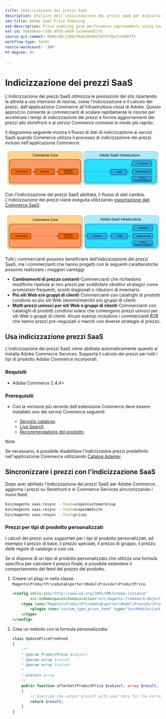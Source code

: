 ```yaml
---
title: Indicizzazione dei prezzi SaaS
description: Utilizzo dell'indicizzazione dei prezzi SaaS per migliorare le prestazioni
seo-title: Adobe SaaS Price Indexing
seo-description: Price indexing give performance improvements using SaaS infrastructure
exl-id: 5b92d6ea-cfd6-4976-a430-1a3aeaed51fd
source-git-commit: 0b0bc88c13d8c90a6209d9156f6fd6a7ce040f72
workflow-type: tm+mt
source-wordcount: '384'
ht-degree: 0%

---
```


# Indicizzazione dei prezzi SaaS

L&#39;indicizzazione dei prezzi SaaS ottimizza le prestazioni del sito ripartendo le attività a uso intensivo di risorse, come l&#39;indicizzazione e il calcolo dei prezzi, dall&#39;applicazione Commerce all&#39;infrastruttura cloud di Adobe. Questo approccio consente ai commercianti di scalare rapidamente le risorse per accelerare i tempi di indicizzazione dei prezzi e fornire aggiornamenti dei prezzi allo storefront e ai servizi Commerce connessi in modo più rapido.

Il diagramma seguente mostra il flusso di dati di indicizzazione ai servizi SaaS quando Commerce utilizza il processo di indicizzazione dei prezzi [](https://experienceleague.adobe.com/en/docs/commerce-operations/configuration-guide/cli/manage-indexers) incluso nell&#39;applicazione Commerce:

![Flusso di dati predefinito](assets/old_way.png)

Con l’indicizzazione dei prezzi SaaS abilitata, il flusso di dati cambia. L&#39;indicizzazione dei prezzi viene eseguita utilizzando [esportazione dati Commerce SaaS](../data-export/data-synchronization.md).

![Flusso dati indicizzazione prezzo SaaS](assets/new_way.png)

Tutti i commercianti possono beneficiare dell’indicizzazione dei prezzi SaaS, ma i commercianti che hanno progetti con le seguenti caratteristiche possono realizzare i maggiori vantaggi:

* **Cambiamenti di prezzo costanti**-Commercianti che richiedono modifiche ripetute ai loro prezzi per soddisfare obiettivi strategici come promozioni frequenti, sconti stagionali o riduzioni di inventario.
* **Più siti Web e/o gruppi di clienti**-Commercianti con cataloghi di prodotti condivisi su più siti Web (domini/marchi) e/o gruppi di clienti.
* **Molti prezzi univoci per siti Web o gruppi di clienti**-Commercianti con cataloghi di prodotti condivisi estesi che contengono prezzi univoci per siti Web o gruppi di clienti. Alcuni esempi includono i commercianti B2B che hanno prezzi pre-negoziati o marchi con diverse strategie di prezzo.

## Usa indicizzazione prezzi SaaS

L’indicizzazione dei prezzi SaaS viene abilitata automaticamente quando si installa Adobe Commerce Services. Supporta il calcolo dei prezzi per tutti i tipi di prodotto Adobe Commerce incorporati.

### Requisiti

* Adobe Commerce 2.4.4+

### Prerequisiti

* Con la versione più recente dell&#39;estensione Commerce deve essere installato uno dei servizi Commerce seguenti:

   * [Servizio catalogo](../catalog-service/overview.md)
   * [Live Search](../live-search/overview.md)
   * [Recommendations del prodotto](../product-recommendations/guide-overview.md)


>[!NOTE]
>
>Se necessario, è possibile disabilitare l&#39;indicizzatore prezzi predefinito nell&#39;applicazione Commerce utilizzando [Catalog Adapter](catalog-adapter.md).

## Sincronizzare i prezzi con l&#39;indicizzazione SaaS

Dopo aver abilitato l’indicizzazione dei prezzi SaaS per Adobe Commerce, aggiorna i prezzi su Storefront e in Commerce Services sincronizzando i nuovi feed:

```bash
bin/magento saas:resync --feed=scopesCustomerGroup
bin/magento saas:resync --feed=scopesWebsite
bin/magento saas:resync --feed=prices
```

### Prezzi per tipi di prodotto personalizzati

I calcoli dei prezzi sono supportati per i tipi di prodotto personalizzati, ad esempio il prezzo di base, il prezzo speciale, il prezzo di gruppo, il prezzo delle regole di catalogo e così via.

Se si dispone di un tipo di prodotto personalizzato che utilizza una formula specifica per calcolare il prezzo finale, è possibile estendere il comportamento del feed del prezzo del prodotto.

1. Creare un plug-in nella classe `Magento\ProductPriceDataExporter\Model\Provider\ProductPrice`.

   ```xml
   <config xmlns:xsi="http://www.w3.org/2001/XMLSchema-instance"
           xsi:noNamespaceSchemaLocation="urn:magento:framework:ObjectManager/etc/config.xsd">
       <type name="Magento\ProductPriceDataExporter\Model\Provider\ProductPrice">
           <plugin name="custom_type_price_feed" type="YourModule\CustomProductType\Plugin\UpdatePriceFromFeed" />
       </type>
   </config>
   ```

1. Crea un metodo con la formula personalizzata:

   ```php
   class UpdatePriceFromFeed
   {
       /**
       * @param ProductPrice $subject
       * @param array $result
       * @param array $values
       *
       * @return array
       */
       public function afterGet(ProductPrice $subject, array $result, array $values) : array
       {
           // Override the output $result with your data for the corresponding products (see original method for details) 
           return $result;
       }
   }
   ```

